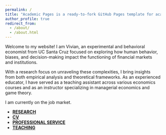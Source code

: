 ```yaml
---
permalink: /
title: "Academic Pages is a ready-to-fork GitHub Pages template for academic personal websites"
author_profile: true
redirect_from: 
  - /about/
  - /about.html
---
```


Welcome to my website! I am Vivian, an experimental and behavioral economist from UC Santa Cruz focused on exploring how human behavior, biases, and decision-making impact the functioning of financial markets and institutions.

With a research focus on unraveling these complexities, I bring insights from both empirical analysis and theoretical frameworks. As an experienced educator, I have served as a teaching assistant across various economics courses and as an instructor specializing in managerial economics and game theory.

I am currently on the job market.

- [**RESEARCH**](/publications/)
- [**CV**](files/VivianZheng_CV.pdf)
- [**PROFESSIONAL SERVICE**](/service/)
- [**TEACHING**](/teaching/)
